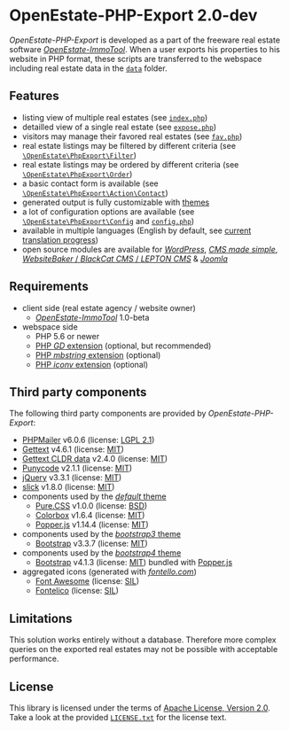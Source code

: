 OpenEstate-PHP-Export 2.0-dev
=============================

*OpenEstate-PHP-Export* is developed as a part of the freeware real estate
software [*OpenEstate-ImmoTool*](https://openestate.org/). When a user exports 
his properties to his website in PHP format, these scripts are transferred to 
the webspace including real estate data in the [`data`](src/data) folder.


Features
--------

-   listing view of multiple real estates
    (see [`index.php`](src/index.php))
-   detailled view of a single real estate 
    (see [`expose.php`](src/expose.php))
-   visitors may manage their favored real estates 
    (see [`fav.php`](src/fav.php))
-   real estate listings may be filtered by different criteria
    (see [`\OpenEstate\PhpExport\Filter`](src/include/OpenEstate/PhpExport/Filter))
-   real estate listings may be ordered by different criteria 
    (see [`\OpenEstate\PhpExport\Order`](src/include/OpenEstate/PhpExport/Order))
-   a basic contact form is available
    (see [`\OpenEstate\PhpExport\Action\Contact`](src/include/OpenEstate/PhpExport/Action/Contact.php))
-   generated output is fully customizable with [themes](src/themes) 
-   a lot of configuration options are available
    (see [`\OpenEstate\PhpExport\Config`](src/include/OpenEstate/PhpExport/Config.php) 
    and [`config.php`](src/config.php))
-   available in multiple languages (English by default, see 
    [current translation progress](https://i18n.openestate.org/projects/openestate-php-export/#languages))
-   open source modules are available for
    [*WordPress*](https://github.com/OpenEstate/OpenEstate-PHP-Wrapper-WordPress),
    [*CMS made simple*](https://github.com/OpenEstate/OpenEstate-PHP-Wrapper-CMSms),
    [*WebsiteBaker* / *BlackCat CMS* / *LEPTON CMS*](https://github.com/OpenEstate/OpenEstate-PHP-Wrapper-WebsiteBaker) &
    [*Joomla*](https://github.com/OpenEstate/OpenEstate-PHP-Wrapper-Joomla)


Requirements
------------

-   client side (real estate agency / website owner)
    -   [*OpenEstate-ImmoTool*](https://openestate.org/) 1.0-beta
-   webspace side
    -   PHP 5.6 or newer
    -   [PHP *GD* extension](https://secure.php.net/manual/en/book.image.php) 
        (optional, but recommended)
    -   [PHP *mbstring* extension](https://secure.php.net/manual/en/book.mbstring.php) 
        (optional)
    -   [PHP *iconv* extension](https://secure.php.net/manual/en/book.iconv.php) 
        (optional)


Third party components
----------------------

The following third party components are provided by *OpenEstate-PHP-Export*:

-   [PHPMailer](https://github.com/PHPMailer/PHPMailer) v6.0.6
    (license: [LGPL 2.1](https://github.com/PHPMailer/PHPMailer/blob/master/LICENSE))
-   [Gettext](https://github.com/oscarotero/Gettext) v4.6.1
    (license: [MIT](https://github.com/oscarotero/Gettext/blob/master/LICENSE))
-   [Gettext CLDR data](https://github.com/mlocati/cldr-to-gettext-plural-rules) v2.4.0
    (license: [MIT](https://github.com/mlocati/cldr-to-gettext-plural-rules/blob/master/LICENSE))
-   [Punycode](https://github.com/true/php-punycode) v2.1.1
    (license: [MIT](https://github.com/true/php-punycode/blob/master/LICENSE))
-   [jQuery](https://jquery.com/) v3.3.1
    (license: [MIT](https://jquery.org/license/))
-   [slick](https://kenwheeler.github.io/slick/) v1.8.0
    (license: [MIT](https://github.com/kenwheeler/slick/blob/master/LICENSE))
-   components used by the [*default* theme](src/themes/default)
    -   [Pure.CSS](https://purecss.io/) v1.0.0
        (license: [BSD](https://github.com/pure-css/pure/blob/master/LICENSE))
    -   [Colorbox](http://www.jacklmoore.com/colorbox/) v1.6.4
        (license: [MIT](https://github.com/jackmoore/colorbox/blob/master/LICENSE.md))
    -   [Popper.js](https://popper.js.org/) v1.14.4
        (license: [MIT](https://github.com/FezVrasta/popper.js/blob/master/LICENSE.md))
-   components used by the [*bootstrap3* theme](src/themes/bootstrap3)
    -   [Bootstrap](https://getbootstrap.com/) v3.3.7
        (license: [MIT](https://github.com/twbs/bootstrap/blob/master/LICENSE))
-   components used by the [*bootstrap4* theme](src/themes/bootstrap4)
    -   [Bootstrap](https://getbootstrap.com/) v4.1.3
        (license: [MIT](https://github.com/twbs/bootstrap/blob/master/LICENSE))
        bundled with [Popper.js](https://popper.js.org/)
-   aggregated icons (generated with [*fontello.com*](http://fontello.com/))
    -   [Font Awesome](https://fontawesome.com/)
        (license: [SIL](https://fontawesome.com/license/free)) 
    -   [Fontelico](https://github.com/fontello/fontelico.font)
        (license: [SIL](http://scripts.sil.org/cms/scripts/page.php?site_id=nrsi&id=OFL))


Limitations
-----------

This solution works entirely without a database. Therefore more complex queries
on the exported real estates may not be possible with acceptable performance.


License
-------

This library is licensed under the terms of
[Apache License, Version 2.0](https://www.apache.org/licenses/LICENSE-2.0.html).
Take a look at the provided [`LICENSE.txt`](LICENSE.txt) for the license text.
